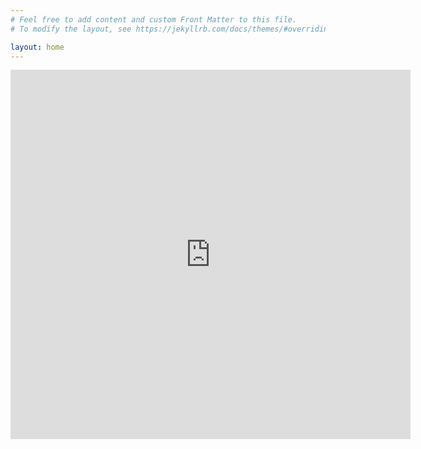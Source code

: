 ```yaml
---
# Feel free to add content and custom Front Matter to this file.
# To modify the layout, see https://jekyllrb.com/docs/themes/#overriding-theme-defaults

layout: home
---
```


<iframe src="https://docs.google.com/forms/d/e/1FAIpQLSdcKeZIbOJuZTgpSj6CeQk57oRvKa5RaFFMyHyVtvepbN4PWA/viewform?embedded=true" width="640" height="591" frameborder="0" marginheight="0" marginwidth="0">Loading…</iframe>
